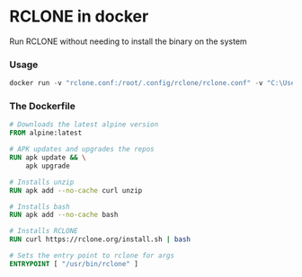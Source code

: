 # RCLONE in docker

Run RCLONE without needing to install the binary on the system

### Usage

```powershell
docker run -v "rclone.conf:/root/.config/rclone/rclone.conf" -v "C:\Users\USERNAME\Desktop\RCLONE\temp:/temp" mrburtuk/rclone copy /temp GBackup:temp 
```

### The Dockerfile

```Dockerfile
# Downloads the latest alpine version
FROM alpine:latest

# APK updates and upgrades the repos
RUN apk update && \
    apk upgrade

# Installs unzip
RUN apk add --no-cache curl unzip

# Installs bash
RUN apk add --no-cache bash

# Installs RCLONE
RUN curl https://rclone.org/install.sh | bash

# Sets the entry point to rclone for args
ENTRYPOINT [ "/usr/bin/rclone" ]
```